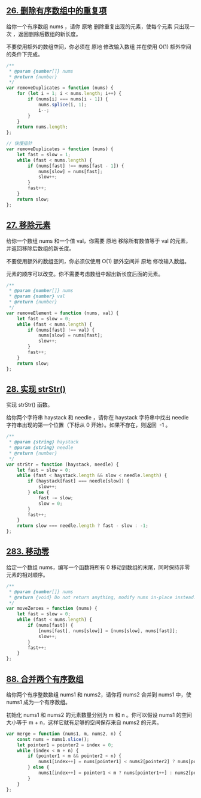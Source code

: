 ## [26. 删除有序数组中的重复项](https://leetcode-cn.com/problems/remove-duplicates-from-sorted-array/)
给你一个有序数组 nums ，请你 原地 删除重复出现的元素，使每个元素 只出现一次 ，返回删除后数组的新长度。

不要使用额外的数组空间，你必须在 原地 修改输入数组 并在使用 O(1) 额外空间的条件下完成。

```js
/**
 * @param {number[]} nums
 * @return {number}
 */
var removeDuplicates = function (nums) {
    for (let i = 1; i < nums.length; i++) {
        if (nums[i] === nums[i - 1]) {
            nums.splice(i, 1);
            i--;
        }
    }
    return nums.length;
};

// 快慢指针
var removeDuplicates = function (nums) {
    let fast = slow = 1;
    while (fast < nums.length) {
        if (nums[fast] !== nums[fast - 1]) {
            nums[slow] = nums[fast];
            slow++;
        }
        fast++;
    }
    return slow;
};
```

## [27. 移除元素](https://leetcode-cn.com/problems/remove-element/)
给你一个数组 nums 和一个值 val，你需要 原地 移除所有数值等于 val 的元素，并返回移除后数组的新长度。

不要使用额外的数组空间，你必须仅使用 O(1) 额外空间并 原地 修改输入数组。

元素的顺序可以改变。你不需要考虑数组中超出新长度后面的元素。

```js
/**
 * @param {number[]} nums
 * @param {number} val
 * @return {number}
 */
var removeElement = function (nums, val) {
    let fast = slow = 0;
    while (fast < nums.length) {
        if (nums[fast] !== val) {
            nums[slow] = nums[fast];
            slow++;
        }
        fast++;
    }
    return slow;
};
```

## [28. 实现 strStr()](https://leetcode-cn.com/problems/implement-strstr/)
实现 strStr() 函数。

给你两个字符串 haystack 和 needle ，请你在 haystack 字符串中找出 needle 字符串出现的第一个位置（下标从 0 开始）。如果不存在，则返回  -1 。

```js
/**
 * @param {string} haystack
 * @param {string} needle
 * @return {number}
 */
var strStr = function (haystack, needle) {
    let fast = slow = 0;
    while (fast < haystack.length && slow < needle.length) {
        if (haystack[fast] === needle[slow]) {
            slow++;
        } else {
            fast -= slow;
            slow = 0;
        }
        fast++;
    }
    return slow === needle.length ? fast - slow : -1;
};
```

## [283. 移动零](https://leetcode-cn.com/problems/move-zeroes/)
给定一个数组 nums，编写一个函数将所有 0 移动到数组的末尾，同时保持非零元素的相对顺序。

```js
/**
 * @param {number[]} nums
 * @return {void} Do not return anything, modify nums in-place instead.
 */
var moveZeroes = function (nums) {
    let fast = slow = 0;
    while (fast < nums.length) {
        if (nums[fast]) {
            [nums[fast], nums[slow]] = [nums[slow], nums[fast]];
            slow++;
        }
        fast++;
    }
};
```

## [88. 合并两个有序数组](https://leetcode-cn.com/problems/merge-sorted-array/)
给你两个有序整数数组 nums1 和 nums2，请你将 nums2 合并到 nums1 中，使 nums1 成为一个有序数组。

初始化 nums1 和 nums2 的元素数量分别为 m 和 n 。你可以假设 nums1 的空间大小等于 m + n，这样它就有足够的空间保存来自 nums2 的元素。

```js
var merge = function (nums1, m, nums2, n) {
    const nums = nums1.slice();
    let pointer1 = pointer2 = index = 0;
    while (index < m + n) {
        if (pointer1 < m && pointer2 < n) {
            nums1[index++] = nums[pointer1] < nums2[pointer2] ? nums[pointer1++] : nums2[pointer2++];
        } else {
            nums1[index++] = pointer1 < m ? nums[pointer1++] : nums2[pointer2++];
        }
    }
};
```